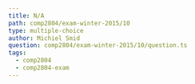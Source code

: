 ```yaml
---
title: N/A
path: comp2804/exam-winter-2015/10
type: multiple-choice
author: Michiel Smid
question: comp2804/exam-winter-2015/10/question.ts
tags:
  - comp2804
  - comp2804-exam
---
```

